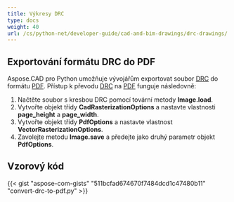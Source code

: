 ```yaml
---
title: Výkresy DRC
type: docs
weight: 40
url: /cs/python-net/developer-guide/cad-and-bim-drawings/drc-drawings/
---
```


## **Exportování formátu DRC do PDF**

Aspose.CAD pro Python umožňuje vývojářům exportovat soubor [DRC](https://docs.fileformat.com/3d/drc/) do formátu [PDF](https://docs.fileformat.com/pdf/). Přístup k převodu [DRC](https://docs.fileformat.com/3d/drc/) na [PDF](https://docs.fileformat.com/pdf/) funguje následovně:

1. Načtěte soubor s kresbou DRC pomocí tovární metody **Image.load**.
1. Vytvořte objekt třídy **CadRasterizationOptions** a nastavte vlastnosti **page_height** a **page_width**.
1. Vytvořte objekt třídy **PdfOptions** a nastavte vlastnost **VectorRasterizationOptions**.
1. Zavolejte metodu **Image.save** a předejte jako druhý parametr objekt **PdfOptions**.

## Vzorový kód

{{< gist "aspose-com-gists" "511bcfad674670f7484dcd1c47480b11" "convert-drc-to-pdf.py" >}}
